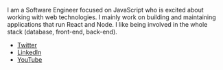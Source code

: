 I am a Software Engineer focused on JavaScript who is excited about working with web technologies. I mainly work on building and maintaining applications that run React and Node. I like being involved in the whole stack (database, front-end, back-end). 

- [Twitter](https://twitter.com/opaulochaves)
- [LinkedIn](https://www.linkedin.com/in/opaulochaves/)
- [YouTube](https://www.youtube.com/channel/UCOHXlEeTW4WzAg1J-oZ8B8A)

